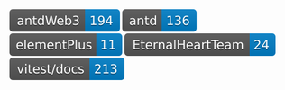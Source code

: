 <img src="./ant-design-web3.svg" />
<img src="./ant-design.svg" />
<img src="./element-plus.svg" />
<img src="./leetcode-practice.svg" />
<img src="./docs-cn.svg" />
